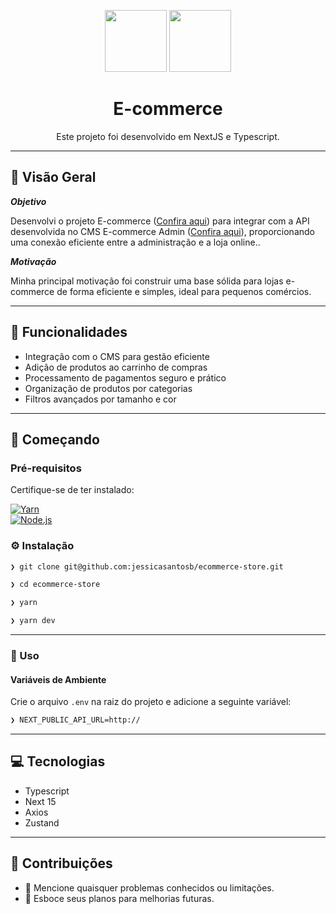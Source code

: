 <p align="center">
  <img src="https://img.icons8.com/?size=100&id=MWiBjkuHeMVq&format=png&color=000000" width="99">
  <img src="https://img.icons8.com/?size=100&id=cHBUT9SmrD2V&format=png&color=000000" width="99">
</p>
<h1 align="center">E-commerce</h1>
<p align="center">
  Este projeto foi desenvolvido em NextJS e Typescript.
</p>

---

## 📍 Visão Geral

**_Objetivo_**

Desenvolvi o projeto E-commerce (<a href="https://ecommerce-store-jessicasantosb.vercel.app/">Confira aqui</a>) para integrar com a API desenvolvida no CMS E-commerce Admin (<a href="https://ecommerce-admin-jessicasantosb.vercel.app/">Confira aqui</a>), proporcionando uma conexão eficiente entre a administração e a loja online..

**_Motivação_**

Minha principal motivação foi construir uma base sólida para lojas e-commerce de forma eficiente e simples, ideal para pequenos comércios.

---

## 🧬 Funcionalidades

- Integração com o CMS para gestão eficiente
- Adição de produtos ao carrinho de compras
- Processamento de pagamentos seguro e prático
- Organização de produtos por categorias
- Filtros avançados por tamanho e cor

---

## 🚀 Começando

### Pré-requisitos

Certifique-se de ter instalado:

[![Yarn](https://img.shields.io/badge/Yarn-3775A9?style=flat&logo=Yarn&logoColor=white)](https://yarnpkg.com/)  
[![Node.js](https://img.shields.io/badge/Node.js-339933?style=flat&logo=Node.js&logoColor=white)](https://nodejs.org/)

### ⚙️ Instalação

```sh
❯ git clone git@github.com:jessicasantosb/ecommerce-store.git
```

```sh
❯ cd ecommerce-store
```

```sh
❯ yarn
```

```sh
❯ yarn dev
```

---

### 🤖 Uso

#### Variáveis de Ambiente

Crie o arquivo `.env` na raiz do projeto e adicione a seguinte variável:

```sh
❯ NEXT_PUBLIC_API_URL=http://
```

---

## 💻 Tecnologias

- Typescript
- Next 15
- Axios
- Zustand

---

## 🤝 Contribuições

- 🔰 Mencione quaisquer problemas conhecidos ou limitações.
- 🐛 Esboce seus planos para melhorias futuras.
